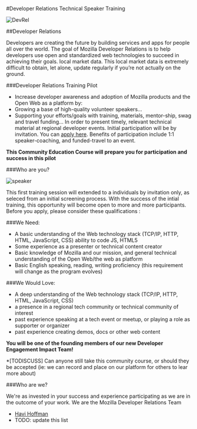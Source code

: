 #Developer Relations Technical Speaker Training

![DevRel](https://mdn.mozillademos.org/files/6457/mdn_logo_only_color.png "DevRel")

##Developer Relations

Developers are creating the future by building services and apps for people all over the world. The goal of Mozilla Developer Relations is to help developers use open and standardized web technologies to succeed in achieving their goals.  local market data. This local market data is extremely difficult to obtain, let alone, update regularly if you’re not actually on the ground.   

###Developer Relations Training Pilot

* Increase developer awareness and adoption of Mozilla products and the Open Web as a platform by:
* Growing a base of high-quality volunteer speakers...
* Supporting your efforts/goals with training, materials, mentor-ship, swag and travel funding...
 In order to present timely, relevant technical material at regional developer events.  Initial participation will be by invitation.  You can [apply here](). Benefits of participation include 1:1 speaker-coaching, and funded-travel to an event.

**This Community Education Course will prepare you for participation and success in this pilot**

###Who are you?

![speaker](http://tiptoes.ca/wp-content/uploads/2015/02/12293151316_5a7bde0f2b_z.jpg)

This first training session will extended to a individuals by invitation only, as seleced from an initial screening process.  With the success of the intial training, this opportunity will become open to more and more participants.  Before you apply, please consider these qualifications :

###We Need:
* A basic understanding of the Web technology stack (TCP/IP, HTTP, HTML, JavaScript, CSS) 
ability to code JS, HTML5
* Some experience as a presenter or technical content creator
* Basic knowledge of Mozilla and our mission, and general technical understanding of the Open Web/the web as platform
* Basic English speaking, reading, writing proficiency (this requirement will change as the program evolves)

###We Would Love:
* A deep understanding of the Web technology stack (TCP/IP, HTTP, HTML, JavaScript, CSS) 
* a presence in a regional tech community or technical community of interest 
* past experience speaking at a tech event or meetup, or playing a role as supporter or organizer
* past experience creating demos, docs or other web content


**You will be one of the founding members of our new Developer Engagement Impact Team!**


*[TODISCUSS] Can anyone still take this community course, or should they be accepted (ie: we can record  and place on our platform for others to lear more about)


###Who are we?

We're as invested in your success and experience participating as we are in the outcome of your work.  We are the Mozilla Developer Relations Team

* [Havi Hoffman](https://mozillians.org/en-US/u/havi/)
* TODO: update this list












